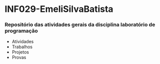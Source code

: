 # INF029-EmeliSilvaBatista

### Repositório das atividades gerais da disciplina laboratório de programação
- Atividades
- Trabalhos
- Projetos
- Provas